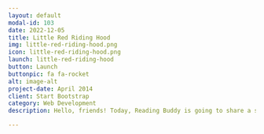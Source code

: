 ```yaml
---
layout: default
modal-id: 103
date: 2022-12-05
title: Little Red Riding Hood
img: little-red-riding-hood.png
icon: little-red-riding-hood.png
launch: little-red-riding-hood
button: Launch
buttonpic: fa fa-rocket
alt: image-alt
project-date: April 2014
client: Start Bootstrap
category: Web Development
description: Hello, friends! Today, Reading Buddy is going to share a story about a little girl who likes to wear a red cloak with a hood. She is on her way to see her grandmother when running into a big wolf. What will happen next? Let Reading Buddy read you this story called Little Red Riding Hood.  

---
```

